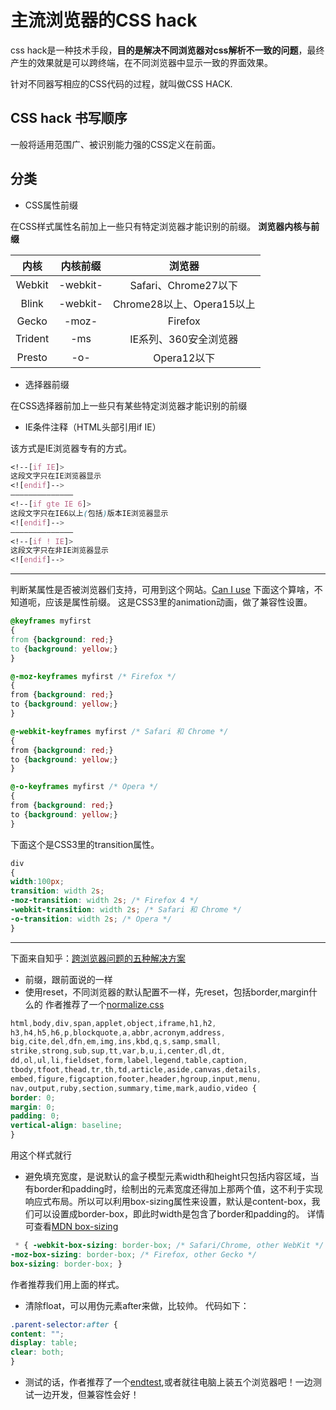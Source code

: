 # 主流浏览器的CSS hack
css hack是一种技术手段，**目的是解决不同浏览器对css解析不一致的问题**，最终产生的效果就是可以跨终端，在不同浏览器中显示一致的界面效果。

针对不同器写相应的CSS代码的过程，就叫做CSS HACK.
## CSS hack 书写顺序
一般将适用范围广、被识别能力强的CSS定义在前面。
## 分类
 - CSS属性前缀

在CSS样式属性名前加上一些只有特定浏览器才能识别的前缀。
**浏览器内核与前缀**

| 内核  | 内核前缀  | 浏览器  |
| :------------: | :------------: | :------------: |
| Webkit  | -webkit-  |    Safari、Chrome27以下|
|  Blink | -webkit-  |  Chrome28以上、Opera15以上 |
|  Gecko | -moz-  | Firefox  |
|  Trident | -ms  |  IE系列、360安全浏览器 |
|  Presto | -o-  |  Opera12以下 |
- 选择器前缀

在CSS选择器前加上一些只有某些特定浏览器才能识别的前缀

- IE条件注释（HTML头部引用if IE）

该方式是IE浏览器专有的方式。
```css
<!--[if IE]>
这段文字只在IE浏览器显示
<![endif]-->
——————————————
<!--[if gte IE 6]>
这段文字只在IE6以上(包括)版本IE浏览器显示
<![endif]-->
——————————————
<!--[if ! IE]>
这段文字只在非IE浏览器显示
<![endif]-->
```

------------
判断某属性是否被浏览器们支持，可用到这个网站。[Can I use](https://caniuse.com/#home "Can I use")
下面这个算啥，不知道呃，应该是属性前缀。
这是CSS3里的animation动画，做了兼容性设置。
```css
@keyframes myfirst
{
from {background: red;}
to {background: yellow;}
}

@-moz-keyframes myfirst /* Firefox */
{
from {background: red;}
to {background: yellow;}
}

@-webkit-keyframes myfirst /* Safari 和 Chrome */
{
from {background: red;}
to {background: yellow;}
}

@-o-keyframes myfirst /* Opera */
{
from {background: red;}
to {background: yellow;}
}
```
下面这个是CSS3里的transition属性。
```css
div
{
width:100px;
transition: width 2s;
-moz-transition: width 2s; /* Firefox 4 */
-webkit-transition: width 2s; /* Safari 和 Chrome */
-o-transition: width 2s; /* Opera */
}
```

------------

下面来自知乎：[跨浏览器问题的五种解决方案](https://zhuanlan.zhihu.com/p/25975404 "跨浏览器问题的五种解决方案")
- 前缀，跟前面说的一样
- 使用reset，不同浏览器的默认配置不一样，先reset，包括border,margin什么的
作者推荐了一个[normalize.css](http://necolas.github.io/normalize.css/ "normalize.css")
```css
html,body,div,span,applet,object,iframe,h1,h2,
h3,h4,h5,h6,p,blockquote,a,abbr,acronym,address,
big,cite,del,dfn,em,img,ins,kbd,q,s,samp,small,
strike,strong,sub,sup,tt,var,b,u,i,center,dl,dt,
dd,ol,ul,li,fieldset,form,label,legend,table,caption,
tbody,tfoot,thead,tr,th,td,article,aside,canvas,details,
embed,figure,figcaption,footer,header,hgroup,input,menu,
nav,output,ruby,section,summary,time,mark,audio,video {
border: 0;
margin: 0;
padding: 0;
vertical-align: baseline;
}
```
用这个样式就行
- 避免填充宽度，是说默认的盒子模型元素width和height只包括内容区域，当有border和padding时，绘制出的元素宽度还得加上那两个值，这不利于实现响应式布局。所以可以利用box-sizing属性来设置，默认是content-box，我们可以设置成border-box，即此时width是包含了border和padding的。
详情可查看[MDN box-sizing](https://developer.mozilla.org/zh-CN/docs/Web/CSS/box-sizing "MDN box-sizing")
```css
 * { -webkit-box-sizing: border-box; /* Safari/Chrome, other WebKit */
-moz-box-sizing: border-box; /* Firefox, other Gecko */
box-sizing: border-box; }
```
作者推荐我们用上面的样式。
- 清除float，可以用伪元素after来做，比较帅。
代码如下：
```css
.parent-selector:after {
content: "";
display: table;
clear: both;
}
```
- 测试的话，作者推荐了一个[endtest](https://endtest.io/ "endtest"),或者就往电脑上装五个浏览器吧！一边测试一边开发，但兼容性会好！